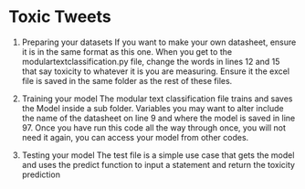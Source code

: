 # Toxic Tweets

1) Preparing your datasets
If you want to make your own datasheet, ensure it is in the same format as this one. When you get to the modulartextclassification.py
file, change the words in lines 12 and 15 that say toxicity to whatever it is you are measuring. Ensure it the excel file is saved in the same 
folder as the rest of these files.

2) Training your model 
The modular text classification file trains and saves the Model inside a sub folder.
Variables you may want to alter include the name of the datasheet on line 9 and where the model is saved in line 97.
Once you have run this code all the way through once, you will not need it again, you can access your model from other codes.

3) Testing your model
The test file is a simple use case that gets the model and uses the predict function to input a statement and return the toxicity prediction
